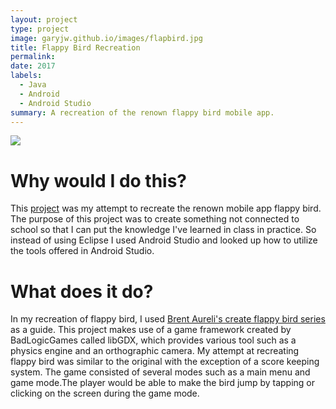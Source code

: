 ```yaml
---
layout: project
type: project
image: garyjw.github.io/images/flapbird.jpg
title: Flappy Bird Recreation
permalink:
date: 2017
labels:
  - Java
  - Android
  - Android Studio
summary: A recreation of the renown flappy bird mobile app.
---
```


<img class="ui small right floated rounded image" src="/images/flapbird.jpg">

# Why would I do this?
This <a href="https://github.com/garyjw/FlappyDemo">project</a> was my attempt to recreate the renown mobile app flappy bird. The purpose of this project was to create something not connected to school so that I can put the knowledge I've learned in class in practice. So instead of using Eclipse I used Android Studio and looked up how to utilize the tools offered in Android Studio.

# What does it do?
In my recreation of flappy bird, I used <a href="https://www.youtube.com/channel/UCO9JvZ75Usyzgd1puurLF6A">Brent Aureli's create flappy bird series</a> as a guide. This project makes use of a game framework created by BadLogicGames called libGDX, which provides various tool such as a physics engine and an orthographic camera. My attempt at recreating flappy bird was similar to the original with the exception of a score keeping system. The game consisted of several modes such as a main menu and game mode.The player would be able to make the bird jump by tapping or clicking on the screen during the game mode.

